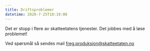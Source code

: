 ```yaml
---
title: Driftsproblemer
datetime: 2020-7-25T10:19:00
---
```

Det er stopp i flere av skatteetatens tjenester.  Det jobbes med å løse problemet!
 
Ved spørsmål så sendes mail freg.produksjon@skatteetaten.no
